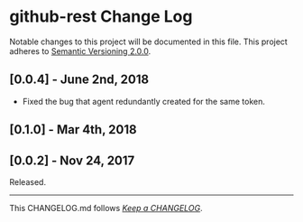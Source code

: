 #   github-rest Change Log

Notable changes to this project will be documented in this file. This project adheres to [Semantic Versioning 2.0.0](http://semver.org/).

##  [0.0.4] - June 2nd, 2018

*   Fixed the bug that agent redundantly created for the same token.

##	[0.1.0] - Mar 4th, 2018

##	[0.0.2] - Nov 24, 2017

Released.

---
This CHANGELOG.md follows [*Keep a CHANGELOG*](http://keepachangelog.com/).
